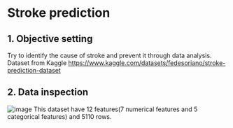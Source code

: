 # Stroke prediction

## 1. Objective setting
Try to identify the cause of stroke and prevent it through data analysis.
Dataset from Kaggle https://www.kaggle.com/datasets/fedesoriano/stroke-prediction-dataset
## 2. Data inspection
![image](https://user-images.githubusercontent.com/33173280/223042237-eae0584d-a9ad-43f0-9a3f-b4e6a21459cd.png)
This dataset have 12 features(7 numerical features and 5 categorical features) and 5110 rows.
